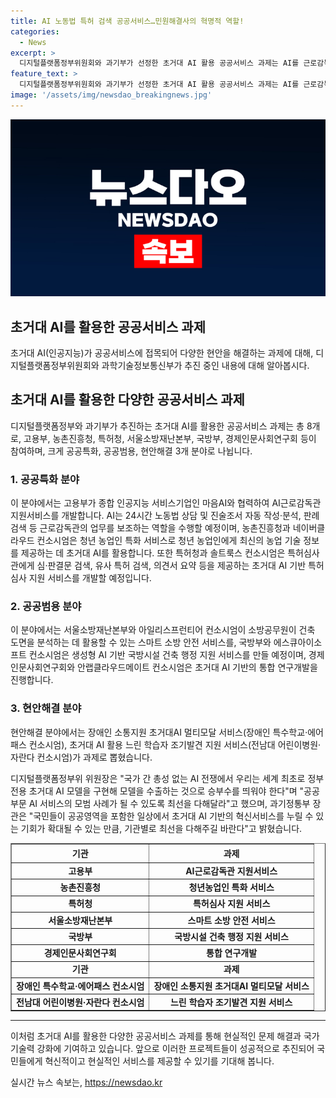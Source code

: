 ```yaml
---
title: AI 노동법 특허 검색 공공서비스…민원해결사의 혁명적 역할!
categories:
  - News
excerpt: >
  디지털플랫폼정부위원회와 과기부가 선정한 초거대 AI 활용 공공서비스 과제는 AI를 근로감독관으로 활용하고, 농촌진흥청과 네이버클라우드 컨소시엄이 청년 농업인을 위한 AI 서비스를 개발한다. 또한, 특허청과 솔트룩스 컨소시엄은 특허심사관을 위한 서비스, 서울소방재난본부와 아일리스프런티어 컨소시엄은 스마트 소방 안전 서비스 등을 개발할 예정이다. 고진 디지털플랫폼정부위 위원장과 이종호 과기정통부 장관은 이를 통해 국내 AI 분야의 도약을 기대하고 있다.
feature_text: >
  디지털플랫폼정부위원회와 과기부가 선정한 초거대 AI 활용 공공서비스 과제는 AI를 근로감독관으로 활용하고, 농촌진흥청과 네이버클라우드 컨소시엄이 청년 농업인을 위한 AI 서비스를 개발한다. 또한, 특허청과 솔트룩스 컨소시엄은 특허심사관을 위한 서비스, 서울소방재난본부와 아일리스프런티어 컨소시엄은 스마트 소방 안전 서비스 등을 개발할 예정이다. 고진 디지털플랫폼정부위 위원장과 이종호 과기정통부 장관은 이를 통해 국내 AI 분야의 도약을 기대하고 있다.
image: '/assets/img/newsdao_breakingnews.jpg'
---
```


<p><img src="/assets/img/newsdao_breakingnews.jpg" alt="ranknews 속보" /></p>

<h2>초거대 AI를 활용한 공공서비스 과제</h2>

<p data-ke-size="size16">초거대 AI(인공지능)가 공공서비스에 접목되어 다양한 현안을 해결하는 과제에 대해, 디지털플랫폼정부위원회와 과학기술정보통신부가 추진 중인 내용에 대해 알아봅시다.</p>

<h2 data-ke-size="size26">초거대 AI를 활용한 다양한 공공서비스 과제</h2>

<p data-ke-size="size16">디지털플랫폼정부와 과기부가 추진하는 초거대 AI를 활용한 공공서비스 과제는 총 8개로, 고용부, 농촌진흥청, 특허청, 서울소방재난본부, 국방부, 경제인문사회연구회 등이 참여하며, 크게 공공특화, 공공범용, 현안해결 3개 분야로 나뉩니다.
</p>

<h3>1. 공공특화 분야</h3>

<p data-ke-size="size16">이 분야에서는 고용부가 종합 인공지능 서비스기업인 마음AI와 협력하여 AI근로감독관 지원서비스를 개발합니다. AI는 24시간 노동법 상담 및 진술조서 자동 작성·분석, 판례 검색 등 근로감독관의 업무를 보조하는 역할을 수행할 예정이며, 농촌진흥청과 네이버클라우드 컨소시엄은 청년 농업인 특화 서비스로 청년 농업인에게 최신의 농업 기술 정보를 제공하는 데 초거대 AI를 활용합니다. 또한 특허청과 솔트룩스 컨소시엄은 특허심사관에게 심·판결문 검색, 유사 특허 검색, 의견서 요약 등을 제공하는 초거대 AI 기반 특허심사 지원 서비스를 개발할 예정입니다.</p>

<h3>2. 공공범용 분야</h3>

<p data-ke-size="size16">이 분야에서는 서울소방재난본부와 아일리스프런티어 컨소시엄이 소방공무원이 건축 도면을 분석하는 데 활용할 수 있는 스마트 소방 안전 서비스를, 국방부와 에스큐아이소프트 컨소시엄은 생성형 AI 기반 국방시설 건축 행정 지원 서비스를 만들 예정이며, 경제인문사회연구회와 안랩클라우드메이트 컨소시엄은 초거대 AI 기반의 통합 연구개발을 진행합니다.</p>

<h3>3. 현안해결 분야</h3>

<p data-ke-size="size16">현안해결 분야에서는 장애인 소통지원 초거대AI 멀티모달 서비스(장애인 특수학교·에어패스 컨소시엄), 초거대 AI 활용 느린 학습자 조기발견 지원 서비스(전남대 어린이병원·자란다 컨소시엄)가 과제로 뽑혔습니다.</p>

<p data-ke-size="size16">디지털플랫폼정부위 위원장은 "국가 간 총성 없는 AI 전쟁에서 우리는 세계 최초로 정부 전용 초거대 AI 모델을 구현해 모델을 수출하는 것으로 승부수를 띄워야 한다"며 "공공부문 AI 서비스의 모범 사례가 될 수 있도록 최선을 다해달라"고 했으며, 과기정통부 장관은 "국민들이 공공영역을 포함한 일상에서 초거대 AI 기반의 혁신서비스를 누릴 수 있는 기회가 확대될 수 있는 만큼, 기관별로 최선을 다해주길 바란다"고 밝혔습니다.</p>

<table style="width: 100%;" border="1">
<tbody>
<tr>
<td style="text-align: center; height: 24px;"><b>기관</b></td>
<td style="text-align: center; height: 24px;"><b>과제</b></td>
</tr>
<tr>
<td style="text-align: center; height: 17px;"><b>고용부</b></td>
<td style="text-align: center; height: 17px;"><b>AI근로감독관 지원서비스</b></td>
</tr>
<tr>
<td style="text-align: center; height: 17px;"><b>농촌진흥청</b></td>
<td style="text-align: center; height: 17px;"><b>청년농업인 특화 서비스</b></td>
</tr>
<tr>
<td style="text-align: center; height: 17px;"><b>특허청</b></td>
<td style="text-align: center; height: 17px;"><b>특허심사 지원 서비스</b></td>
</tr>
<tr>
<td style="text-align: center; height: 17px;"><b>서울소방재난본부</b></td>
<td style="text-align: center; height: 17px;"><b>스마트 소방 안전 서비스</b></td>
</tr>
<tr>
<td style="text-align: center; height: 17px;"><b>국방부</b></td>
<td style="text-align: center; height: 17px;"><b>국방시설 건축 행정 지원 서비스</b></td>
</tr>
<tr>
<td style="text-align: center; height: 17px;"><b>경제인문사회연구회</b></td>
<td style="text-align: center; height: 17px;"><b>통합 연구개발</b></td>
</tr>
<tr>
<td style="text-align: center; height: 17px;"><b>기관</b></td>
<td style="text-align: center; height: 17px;"><b>과제</b></td>
</tr>
<tr>
<td style="text-align: center; height: 17px;"><b>장애인 특수학교·에어패스 컨소시엄</b></td>
<td style="text-align: center; height: 17px;"><b>장애인 소통지원 초거대AI 멀티모달 서비스</b></td>
</tr>
<tr>
<td style="text-align: center; height: 17px;"><b>전남대 어린이병원·자란다 컨소시엄</b></td>
<td style="text-align: center; height: 17px;"><b>느린 학습자 조기발견 지원 서비스</b></td>
</tr>
</tbody>
</table>

<hr>

<p data-ke-size="size16">이처럼 초거대 AI를 활용한 다양한 공공서비스 과제를 통해 현실적인 문제 해결과 국가 기술력 강화에 기여하고 있습니다. 앞으로 이러한 프로젝트들이 성공적으로 추진되어 국민들에게 혁신적이고 현실적인 서비스를 제공할 수 있기를 기대해 봅니다.</p>
실시간 뉴스 속보는, <a href="https://newsdao.kr" rel="dofollow">https://newsdao.kr</a>


